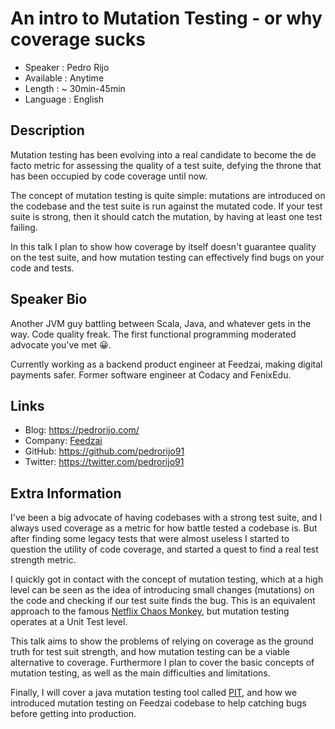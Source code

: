 An intro to Mutation Testing - or why coverage sucks
=========================

* Speaker   : Pedro Rijo
* Available : Anytime
* Length    : ~ 30min-45min
* Language  : English

Description
-----------

Mutation testing has been evolving into a real candidate to become the de facto metric for assessing the quality of a test suite, defying the throne that has been occupied by code coverage until now.

The concept of mutation testing is quite simple: mutations are introduced on the codebase and the test suite is run against the mutated code. If your test suite is strong, then it should catch the mutation, by having at least one test failing.

In this talk I plan to show how coverage by itself doesn't guarantee quality on the test suite, and how mutation testing can effectively find bugs on your code and tests.

Speaker Bio
-----------

Another JVM guy battling between Scala, Java, and whatever gets in the way. Code quality freak. The first functional programming moderated advocate you've met 😀.

Currently working as a backend product engineer at Feedzai, making digital payments safer. Former software engineer at Codacy and FenixEdu.

Links
-----

* Blog: https://pedrorijo.com/
* Company: [Feedzai](http://feedzai.com/)
* GitHub: https://github.com/pedrorijo91
* Twitter: https://twitter.com/pedrorijo91


Extra Information
-----------------

I've been a big advocate of having codebases with a strong test suite, and I always used coverage as a metric for how battle tested a codebase is. But after finding some legacy tests that were almost useless I started to question the utility of code coverage, and started a quest to find a real test strength metric.

I quickly got in contact with the concept of mutation testing, which at a high level can be seen as the idea of introducing small changes (mutations) on the code and checking if our test suite finds the bug. This is an equivalent approach to the famous [Netflix Chaos Monkey](https://github.com/Netflix/chaosmonkey), but mutation testing operates at a Unit Test level.

This talk aims to show the problems of relying on coverage as the ground truth for test suit strength, and how mutation testing can be a viable alternative to coverage. Furthermore I plan to cover the basic concepts of mutation testing, as well as the main difficulties and limitations.

Finally, I will cover a java mutation testing tool called [PIT](http://pitest.org/), and how we introduced mutation testing on Feedzai codebase to help catching bugs before getting into production.
